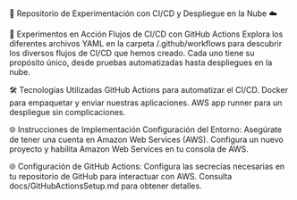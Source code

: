 🚀 Repositorio de Experimentación con CI/CD y Despliegue en la Nube ☁️

🧪 Experimentos en Acción
Flujos de CI/CD con GitHub Actions
Explora los diferentes archivos YAML en la carpeta /.github/workflows para descubrir los diversos flujos de CI/CD que hemos creado. Cada uno tiene su propósito único, desde pruebas automatizadas hasta despliegues en la nube.

🛠️ Tecnologías Utilizadas
GitHub Actions para automatizar el CI/CD.
Docker para empaquetar y enviar nuestras aplicaciones.
AWS app runner para un despliegue sin complicaciones.

🌐 Instrucciones de Implementación
Configuración del Entorno:
Asegúrate de tener una cuenta en Amazon Web Services (AWS).
Configura un nuevo proyecto y habilita Amazon Web Services en tu consola de AWS.

🌐 Configuración de GitHub Actions:
Configura las secrecías necesarias en tu repositorio de GitHub para interactuar con AWS. Consulta docs/GitHubActionsSetup.md para obtener detalles.
